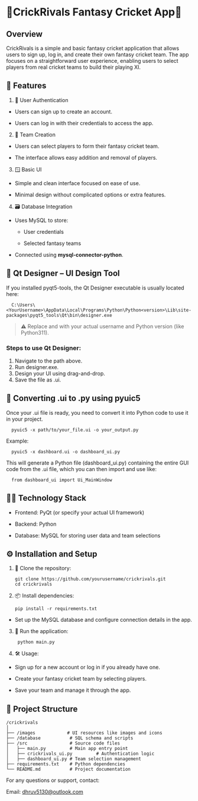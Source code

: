 # 🏏CrickRivals Fantasy Cricket App🏏

## Overview
CrickRivals is a simple and basic fantasy cricket application that allows users to sign up, log in, and create their own fantasy cricket team. The app focuses on a straightforward user experience, enabling users to select players from real cricket teams to build their playing XI.

## 🚀 Features
1. 👤 User Authentication

- Users can sign up to create an account.

- Users can log in with their credentials to access the app.

2. 🏏 Team Creation

- Users can select players to form their fantasy cricket team.

- The interface allows easy addition and removal of players.

3. 🪟 Basic UI

- Simple and clean interface focused on ease of use.

- Minimal design without complicated options or extra features.

4. 🗃️ Database Integration
- Uses MySQL to store:

   - User credentials

   - Selected fantasy teams

- Connected using **mysql-connector-python**.
## 🎨 Qt Designer – UI Design Tool

If you installed pyqt5-tools, the Qt Designer executable is usually located here:

      C:\Users\<YourUsername>\AppData\Local\Programs\Python\Python<version>\Lib\site-packages\pyqt5_tools\Qt\bin\designer.exe

>⚠️ Replace <YourUsername> and <version> with your actual username and Python version (like Python311).

### Steps to use Qt Designer:
1. Navigate to the path above.
2. Run designer.exe.
3. Design your UI using drag-and-drop.
4. Save the file as <filename>.ui.

## 🔁 Converting .ui to .py using pyuic5
Once your .ui file is ready, you need to convert it into Python code to use it in your project.

      pyuic5 -x path/to/your_file.ui -o your_output.py

Example:

      pyuic5 -x dashboard.ui -o dashboard_ui.py
      
This will generate a Python file (dashboard_ui.py) containing the entire GUI code from the .ui file, which you can then import and use like:

      from dashboard_ui import Ui_MainWindow

## 🧑‍💻 Technology Stack
- Frontend: PyQt (or specify your actual UI framework)

- Backend: Python

- Database: MySQL for storing user data and team selections

## ⚙️ Installation and Setup
1. 🧾 Clone the repository:
   
       git clone https://github.com/yourusername/crickrivals.git
       cd crickrivals

2. 📦 Install dependencies:

       pip install -r requirements.txt

- Set up the MySQL database and configure connection details in the app.

3. 🐍  Run the application:

        python main.py
4. 🛠️ Usage:

- Sign up for a new account or log in if you already have one.

- Create your fantasy cricket team by selecting players.

- Save your team and manage it through the app.

## 📁 Project Structure

    /crickrivals
    │
    ├── /images            # UI resources like images and icons
    ├── /database           # SQL schema and scripts
    ├── /src                # Source code files
    │   ├── main.py         # Main app entry point
    │   ├── crickrivals_ui.py         # Authentication logic
    │   ├── dashboard_ui.py # Team selection management
    ├── requirements.txt    # Python dependencies
    └── README.md           # Project documentation


For any questions or support, contact:

Email: dhruv5130@outlook.com
